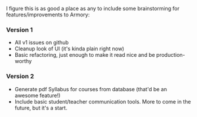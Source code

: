 I figure this is as good a place as any to include some brainstorming for features/improvements to Armory:

### Version 1

* All v1 issues on github
* Cleanup look of UI (it's kinda plain right now)
* Basic refactoring, just enough to make it read nice and be production-worthy

### Version 2

* Generate pdf Syllabus for courses from database (that'd be an awesome feature!)
* Include basic student/teacher communication tools. More to come in the future, but it's a start.
